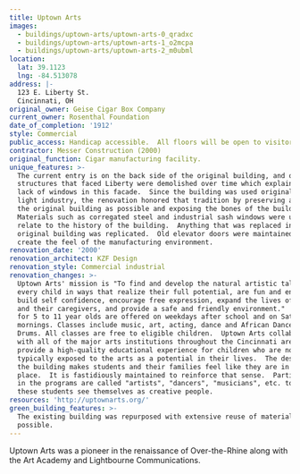```yaml
---
title: Uptown Arts
images:
  - buildings/uptown-arts/uptown-arts-0_qradxc
  - buildings/uptown-arts/uptown-arts-1_o2mcpa
  - buildings/uptown-arts/uptown-arts-2_m0ubml
location:
  lat: 39.1123
  lng: -84.513078
address: |-
  123 E. Liberty St.
  Cincinnati, OH
original_owner: Geise Cigar Box Company
current_owner: Rosenthal Foundation
date_of_completion: '1912'
style: Commercial
public_access: Handicap accessible.  All floors will be open to visitors except the basement.
contractor: Messer Construction (2000)
original_function: Cigar manufacturing facility.
unique_features: >-
  The current entry is on the back side of the original building, and other
  structures that faced Liberty were demolished over time which explains the
  lack of windows in this facade.  Since the building was used originally by
  light industry, the renovation honored that tradition by preserving as much of
  the original building as possible and exposing the bones of the building.
  Materials such as corregated steel and industrial sash windows were used to
  relate to the history of the building.  Anything that was replaced in the
  original building was replicated.  Old elevator doors were maintained to
  create the feel of the manufacturing environment.
renovation_date: '2000'
renovation_architect: KZF Design
renovation_style: Commercial industrial
renovation_changes: >-
  Uptown Arts' mission is "To find and develop the natural artistic talent in
  every child in ways that realize their full potential, are fun and enriching,
  build self confidence, encourage free expression, expand the lives of children
  and their caregivers, and provide a safe and friendly environment."  Classes
  for 5 to 11 year olds are offered on weekdays after school and on Saturday
  mornings. Classes include music, art, acting, dance and African Dance and
  Drums. All classes are free to eligible children.  Uptown Arts collaborates
  with all of the major arts institutions throughout the Cincinnati area to
  provide a high-quality educational experience for children who are not
  typically exposed to the arts as a potential in their lives.  The design of
  the building makes students and their families feel like they are in a special
  place.  It is fastidiously maintained to reinforce that sense.  Participants
  in the programs are called "artists", "dancers", "musicians", etc. to make
  these students see themselves as creative people.
resources: 'http://uptownarts.org/'
green_building_features: >-
  The existing building was repurposed with extensive reuse of materials where
  possible.
---
```


Uptown Arts was a pioneer in the renaissance of Over-the-Rhine along with the Art Academy and Lightbourne Communications.
